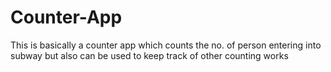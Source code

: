 # Counter-App
This is basically a counter app which counts the no. of person entering into subway but also can be used to keep track of other counting works
